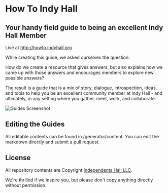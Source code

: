 # How To Indy Hall 
## Your handy field guide to being an excellent Indy Hall Member

Live at http://howto.indyhall.org

While creating this guide, we asked ourselves the question:

How do we create a resource that gives answers, but also explains how we came up with those answers and encourages members to explore new possible answers?

The result is a guide that is a mix of story, dialogue, introspection, ideas, and tools to help you be an excellent community member at Indy Hall - and ultimately, in any setting where you gather, meet, work, and collaborate.

![Guides Screenshot](http://dangerouslyawesome.com/snaps/Start_Here__How_To_Indy_Hall_20130724_170352.jpg)

## Editing the Guides

All editable contents can be found in /generator/content. You can edit the markdown directly and submit a pull request.

## License

All repository contents are Copyright [Independents Hall LLC](http://indyhall.org). 

We're thrilled if we inspire you, but please don't copy anything directly without permission. 



